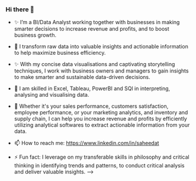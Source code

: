 ### Hi there 👋

- ✨ I’m a BI/Data Analyst working together with businesses in making smarter decisions to increase revenue and profits, and to boost business growth. 
- 🌱 I transform raw data into valuable insights and actionable information to help maximize business efficiency.
- ✨ With my concise data visualisations and captivating storytelling techniques, I work with business owners and managers to gain insights to make smarter and sustainable data-driven decisions.
- 🌱 I am skilled in Excel, Tableau, PowerBI and SQl in interpreting, analysing and visualising data.
- 💬 Whether it's your sales performance, customers satisfaction, employee performance, or your marketing analytics, and inventory and supply chain, I can help you increase revenue and profits by efficiently utilizing analytical softwares to extract actionable information from your data.
- 📫 How to reach me: https://www.linkedin.com/in/saheedat

- ⚡ Fun fact: I leverage on my transferable skills in philosophy and critical thinking in identifying trends and patterns, to conduct critical analysis and deliver valuable insights. 
-->
